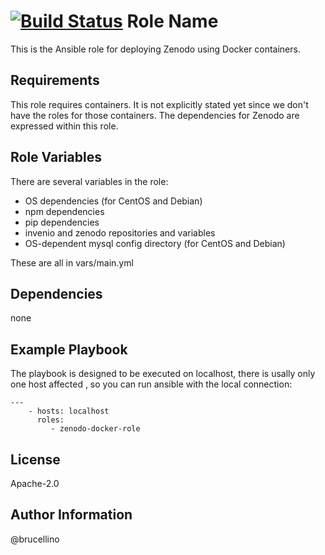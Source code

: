 [![Build Status](https://travis-ci.org/brucellino/zenodo-docker-role.svg?branch=master)](https://travis-ci.org/brucellino/zenodo-docker-role)
Role Name
=========

This is the Ansible role for deploying Zenodo using Docker containers.

Requirements
------------

This role requires containers. It is not explicitly stated yet since we don't have the roles for those containers. The dependencies for Zenodo are expressed within this role.

Role Variables
--------------

There are several variables in the role:  

  * OS dependencies (for CentOS and Debian)
  * npm dependencies
  * pip dependencies
  * invenio and zenodo repositories and variables
  * OS-dependent mysql config directory (for CentOS and Debian)

These are all in vars/main.yml

Dependencies
------------

none

Example Playbook
----------------

The playbook is designed to be executed on localhost, there is usally only one host affected , so you can run ansible with the local connection:

```
---
    - hosts: localhost
      roles:
         - zenodo-docker-role
```

License
-------

Apache-2.0

Author Information
------------------

@brucellino
